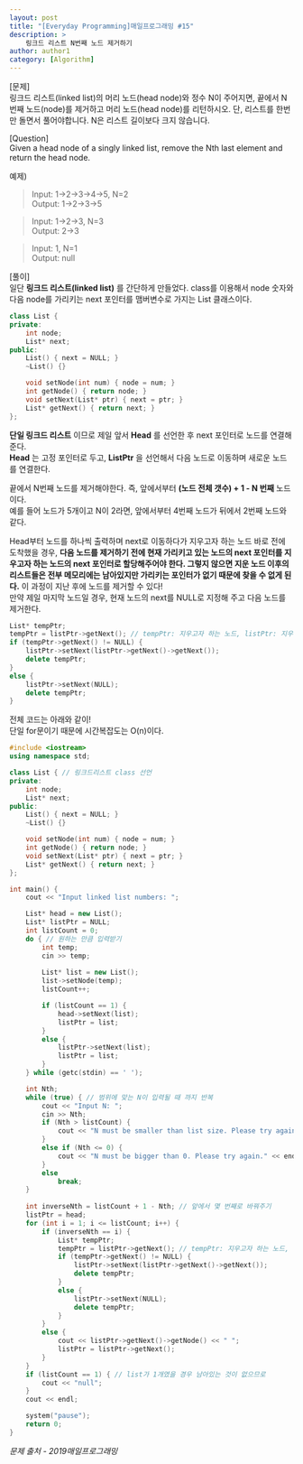 ```yaml
---
layout: post
title: "[Everyday Programming]매일프로그래밍 #15"
description: >
    링크드 리스트 N번째 노드 제거하기
author: author1
category: [Algorithm]
---
```


[문제]  
링크드 리스트(linked list)의 머리 노드(head node)와 정수 N이 주어지면, 끝에서 N번째 노드(node)를 제거하고 머리 노드(head node)를 리턴하시오.
단, 리스트를 한번만 돌면서 풀어야합니다. N은 리스트 길이보다 크지 않습니다.  

[Question]  
Given a head node of a singly linked list, remove the Nth last element and return the head node.  

예제)  
> Input: 1->2->3->4->5, N=2  
  Output: 1->2->3->5  

> Input: 1->2->3, N=3  
  Output: 2->3  

> Input: 1, N=1  
  Output: null  

[풀이]  
일단 __링크드 리스트(linked list)__ 를 간단하게 만들었다. class를 이용해서 node 숫자와 다음 node를 가리키는 next 포인터를 맴버변수로 가지는 List 클래스이다.  
~~~c++
class List { 
private: 
	int node;
	List* next;
public:
	List() { next = NULL; }
	~List() {}

	void setNode(int num) {	node = num;	}
	int getNode() {	return node; }
	void setNext(List* ptr) { next = ptr; }
	List* getNext() { return next; }
};
~~~  

__단일 링크드 리스트__ 이므로 제일 앞서 __Head__ 를 선언한 후 next 포인터로 노드를 연결해준다.  
__Head__ 는 고정 포인터로 두고, __ListPtr__ 을 선언해서 다음 노드로 이동하며 새로운 노드를 연결한다.  

끝에서 N번째 노드를 제거해야한다. 즉, 앞에서부터 __(노드 전체 갯수) + 1 - N 번째__  노드이다.  
예를 들어 노드가 5개이고 N이 2라면, 앞에서부터 4번째 노드가 뒤에서 2번째 노드와 같다.  

Head부터 노드를 하나씩 출력하며 next로 이동하다가 지우고자 하는 노드 바로 전에 도착했을 경우, <span style="color: var(--highlight-color)"> __다음 노드를 제거하기 전에 현재 가리키고 있는 노드의 next 포인터를 지우고자 하는 노드의 next 포인터로 할당해주어야 한다. 그렇지 않으면 지운 노드 이후의 리스트들은 전부 메모리에는 남아있지만 가리키는 포인터가 없기 때문에 찾을 수 없게 된다.__ </span> 이 과정이 지난 후에 노드를 제거할 수 있다!  
만약 제일 마지막 노드일 경우, 현재 노드의 next를 NULL로 지정해 주고 다음 노드를 제거한다.  
```c++
List* tempPtr;
tempPtr = listPtr->getNext(); // tempPtr: 지우고자 하는 노드, listPtr: 지우고자 하는 것 바로 전 노드
if (tempPtr->getNext() != NULL) {
	listPtr->setNext(listPtr->getNext()->getNext());
	delete tempPtr;
}
else {
	listPtr->setNext(NULL);
	delete tempPtr;
}
```  

전체 코드는 아래와 같이!  
단일 for문이기 때문에 시간복잡도는 O(n)이다.  
```c++
#include <iostream>
using namespace std;

class List { // 링크드리스트 class 선언
private: 
	int node;
	List* next;
public:
	List() { next = NULL; }
	~List() {}

	void setNode(int num) {	node = num;	}
	int getNode() {	return node; }
	void setNext(List* ptr) { next = ptr; }
	List* getNext() { return next; }
};

int main() {
	cout << "Input linked list numbers: ";

	List* head = new List();
	List* listPtr = NULL;
	int listCount = 0;
	do { // 원하는 만큼 입력받기
		int temp;
		cin >> temp;
		
		List* list = new List();
		list->setNode(temp);
		listCount++;

		if (listCount == 1) {
			head->setNext(list);
			listPtr = list;
		}
		else {
			listPtr->setNext(list);
			listPtr = list;
		}
	} while (getc(stdin) == ' ');

	int Nth;
	while (true) { // 범위에 맞는 N이 입력될 때 까지 반복
		cout << "Input N: ";
		cin >> Nth;
		if (Nth > listCount) {
			cout << "N must be smaller than list size. Please try again." << endl;
		}
		else if (Nth <= 0) {
			cout << "N must be bigger than 0. Please try again." << endl;
		}
		else
			break;
	}
	
	int inverseNth = listCount + 1 - Nth; // 앞에서 몇 번째로 바꿔주기
	listPtr = head;
	for (int i = 1; i <= listCount; i++) {
		if (inverseNth == i) {
			List* tempPtr;
			tempPtr = listPtr->getNext(); // tempPtr: 지우고자 하는 노드, listPtr: 지우고자 하는 것 바로 전 노드
			if (tempPtr->getNext() != NULL) {
				listPtr->setNext(listPtr->getNext()->getNext());
				delete tempPtr;
			}
			else {
				listPtr->setNext(NULL);
				delete tempPtr;
			}
		}
		else {
			cout << listPtr->getNext()->getNode() << " ";
			listPtr = listPtr->getNext();
		}
	}
	if (listCount == 1) { // list가 1개였을 경우 남아있는 것이 없으므로
		cout << "null";
	}
	cout << endl;

	system("pause");
	return 0;
}
```  

*문제 출처 - 2019매일프로그래밍*